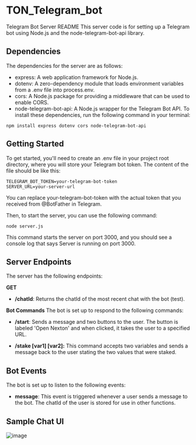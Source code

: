 # TON_Telegram_bot

Telegram Bot Server README
This server code is for setting up a Telegram bot using Node.js and the node-telegram-bot-api library.

## Dependencies

The dependencies for the server are as follows:

- express: A web application framework for Node.js.
- dotenv: A zero-dependency module that loads environment variables from a .env file into process.env.
- cors: A Node.js package for providing a middleware that can be used to enable CORS.
- node-telegram-bot-api: A Node.js wrapper for the Telegram Bot API.
  To install these dependencies, run the following command in your terminal:

```
npm install express dotenv cors node-telegram-bot-api
```

## Getting Started

To get started, you'll need to create an .env file in your project root directory, where you will store your Telegram bot token. The content of the file should be like this:

```
TELEGRAM_BOT_TOKEN=your-telegram-bot-token
SERVER_URL=your-server-url
```

You can replace your-telegram-bot-token with the actual token that you received from @BotFather in Telegram.

Then, to start the server, you can use the following command:

```
node server.js
```

This command starts the server on port 3000, and you should see a console log that says Server is running on port 3000.

## Server Endpoints

The server has the following endpoints:

**GET**

- **/chatId**: Returns the chatId of the most recent chat with the bot (test).

**Bot Commands**
The bot is set up to respond to the following commands:

- **/start**: Sends a message and two buttons to the user. The button is labeled 'Open Nexton' and when clicked, it takes the user to a specified URL.

- **/stake [var1] [var2]:** This command accepts two variables and sends a message back to the user stating the two values that were staked.

## Bot Events

The bot is set up to listen to the following events:

- **message**: This event is triggered whenever a user sends a message to the bot. The chatId of the user is stored for use in other functions.

## Sample Chat UI

![image](https://github.com/Nex-TON/Hack-a-TON_Telegram_bot/assets/64398993/285bcd25-16bd-4a77-ae00-dea5fc23fcf9)
